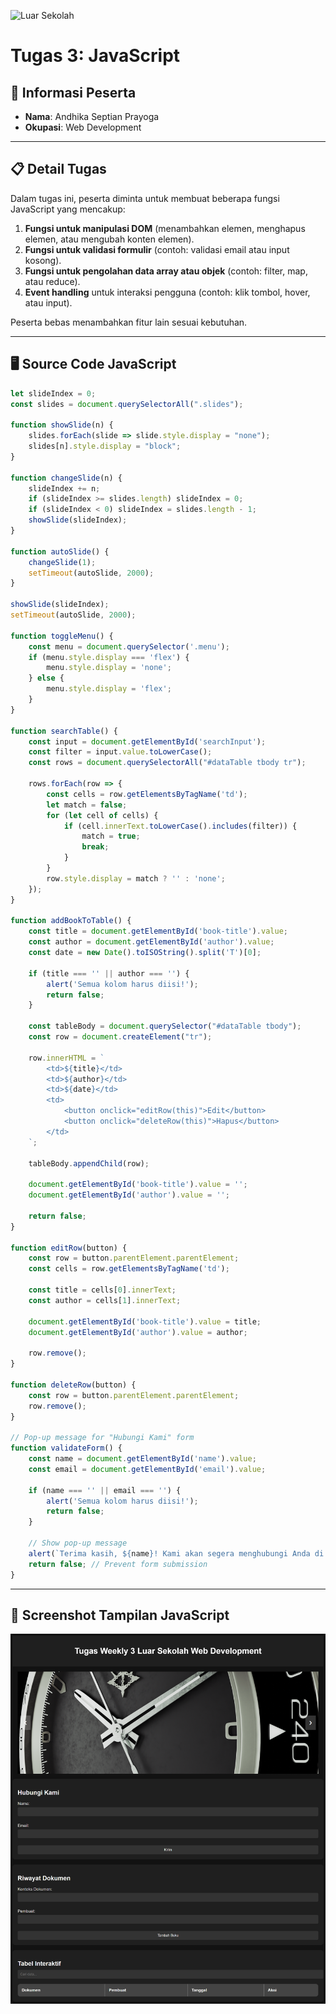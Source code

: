 ![Luar Sekolah](https://www.luarsekolah.com/images/svg/logo.svg)

# Tugas 3: JavaScript

## 📌 Informasi Peserta
- **Nama**: Andhika Septian Prayoga  
- **Okupasi**: Web Development  

---

## 📋 Detail Tugas
Dalam tugas ini, peserta diminta untuk membuat beberapa fungsi JavaScript yang mencakup:
1. **Fungsi untuk manipulasi DOM** (menambahkan elemen, menghapus elemen, atau mengubah konten elemen).
2. **Fungsi untuk validasi formulir** (contoh: validasi email atau input kosong).
3. **Fungsi untuk pengolahan data array atau objek** (contoh: filter, map, atau reduce).
4. **Event handling** untuk interaksi pengguna (contoh: klik tombol, hover, atau input).

Peserta bebas menambahkan fitur lain sesuai kebutuhan.

---

## 🖥️ Source Code JavaScript
```javascript
let slideIndex = 0;
const slides = document.querySelectorAll(".slides");

function showSlide(n) {
    slides.forEach(slide => slide.style.display = "none");
    slides[n].style.display = "block";
}

function changeSlide(n) {
    slideIndex += n;
    if (slideIndex >= slides.length) slideIndex = 0;
    if (slideIndex < 0) slideIndex = slides.length - 1;
    showSlide(slideIndex);
}

function autoSlide() {
    changeSlide(1);
    setTimeout(autoSlide, 2000);
}

showSlide(slideIndex);
setTimeout(autoSlide, 2000);

function toggleMenu() {
    const menu = document.querySelector('.menu');
    if (menu.style.display === 'flex') {
        menu.style.display = 'none';
    } else {
        menu.style.display = 'flex';
    }
}

function searchTable() {
    const input = document.getElementById('searchInput');
    const filter = input.value.toLowerCase();
    const rows = document.querySelectorAll("#dataTable tbody tr");

    rows.forEach(row => {
        const cells = row.getElementsByTagName('td');
        let match = false;
        for (let cell of cells) {
            if (cell.innerText.toLowerCase().includes(filter)) {
                match = true;
                break;
            }
        }
        row.style.display = match ? '' : 'none';
    });
}

function addBookToTable() {
    const title = document.getElementById('book-title').value;
    const author = document.getElementById('author').value;
    const date = new Date().toISOString().split('T')[0];

    if (title === '' || author === '') {
        alert('Semua kolom harus diisi!');
        return false;
    }

    const tableBody = document.querySelector("#dataTable tbody");
    const row = document.createElement("tr");

    row.innerHTML = `
        <td>${title}</td>
        <td>${author}</td>
        <td>${date}</td>
        <td>
            <button onclick="editRow(this)">Edit</button>
            <button onclick="deleteRow(this)">Hapus</button>
        </td>
    `;

    tableBody.appendChild(row);

    document.getElementById('book-title').value = '';
    document.getElementById('author').value = '';

    return false;
}

function editRow(button) {
    const row = button.parentElement.parentElement;
    const cells = row.getElementsByTagName('td');

    const title = cells[0].innerText;
    const author = cells[1].innerText;

    document.getElementById('book-title').value = title;
    document.getElementById('author').value = author;

    row.remove();
}

function deleteRow(button) {
    const row = button.parentElement.parentElement;
    row.remove();
}

// Pop-up message for "Hubungi Kami" form
function validateForm() {
    const name = document.getElementById('name').value;
    const email = document.getElementById('email').value;

    if (name === '' || email === '') {
        alert('Semua kolom harus diisi!');
        return false;
    }

    // Show pop-up message
    alert(`Terima kasih, ${name}! Kami akan segera menghubungi Anda di ${email}.`);
    return false; // Prevent form submission
}
```

---

## 📸 Screenshot Tampilan JavaScript
![Screenshot Tampilan JavaScript](pp.png)

